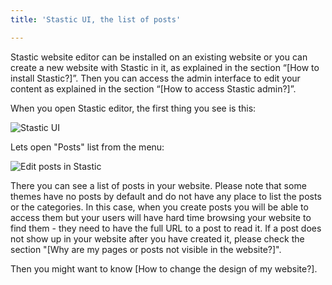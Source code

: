 ```yaml
---
title: 'Stastic UI, the list of posts'

---
```

Stastic website editor can be installed on an existing website or you can create a new website with Stastic in it, as explained in the section “[How to install Stastic?]”. Then you can access the admin interface to edit your content as explained in the section “[How to access Stastic admin?]”.

When you open Stastic editor, the first thing you see is this:

![Stastic UI](https://www.stastic.net//assets/2019-08-03-775924.png)

Lets open "Posts" list from the menu:

![Edit posts in Stastic](https://www.stastic.net//assets/2019-08-04-285836.png)

There you can see a list of posts in your website. Please note that some themes have no posts by default and do not have any place to list the posts or the categories. In this case, when you create posts you will be able to access them but your users will have hard time browsing your website to find them - they need to have the full URL to a post to read it. If a post does not show up in your website after you have created it, please check the section "[Why are my pages or posts not visible in the website?]".

Then you might want to know [How to change the design of my website?].

